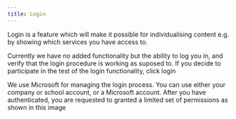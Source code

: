 ```yaml
---
title: Login
---
```


Login is a feature which will make it possible for individualising content e.g. by showing which services you have access to.

Currently we have no added functionality but the ability to log you in,  and verify that the login procedure is working as suposed to. If you decide to participate in the test of the login functionality, click login

We use Microsoft for managing the login process. You can use either your company or school account, or a Microsoft account. 
  After you have authenticated, you are requested to granted a limited set of permissions as shown in this image
